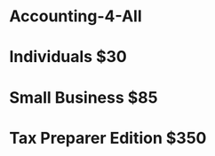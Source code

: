 # Accounting-4-All
# Individuals          $30
# Small Business       $85
# Tax Preparer Edition $350
